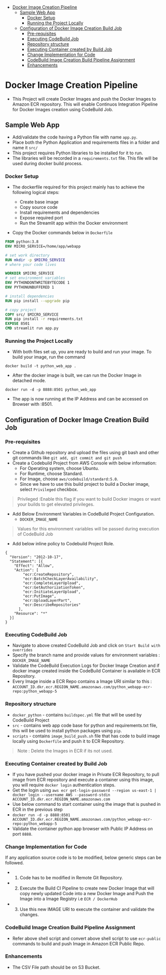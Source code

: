 - [Docker Image Creation Pipeline](#docker-image-creation-pipeline)
  - [Sample Web App](#sample-web-app)
    - [Docker Setup](#docker-setup)
    - [Running the Project Locally](#running-the-project-locally)
  - [Configuration of Docker Image Creation Build Job](#configuration-of-docker-image-creation-build-job)
    - [Pre-requisites](#pre-requisites)
    - [Executing CodeBuild Job](#executing-codebuild-job)
    - [Repository structure](#repository-structure)
    - [Executing Container created by Build Job](#executing-container-created-by-build-job)
    - [Change Implementation for Code](#change-implementation-for-code)
    - [CodeBuild Image Creation Build Pipeline Assignment](#codebuild-image-creation-build-pipeline-assignment)
    - [Enhancements](#enhancements)
# Docker Image Creation Pipeline
- This Project will create Docker Images and push the Docker Images to Amazon ECR repository. This will enable Continuos Integration Pipeline for Docker Images creation using CodeBuild Job.

## Sample Web App
- Add/validate the code having a Python file with name `app.py`.
- Place both the Python Application and requirements files in a folder and name it `src/`
- This project requires Python libraries to be installed for it to run.
- The libraries will be recorded in a `requirements.txt` file. This file will be used during docker build process.

### Docker Setup
- The dockerfile required for this project mainly has to achieve the following logical steps:
  - Create base image
  - Copy source code
  - Install requirements and dependencies
  - Expose required port
  - Run the Streamlit app within the Docker environment

- Copy the Docker commands below in `Dockerfile`
```Dockerfile
FROM python:3.8
ENV MICRO_SERVICE=/home/app/webapp

# set work directory
RUN mkdir -p $MICRO_SERVICE
# where your code lives

WORKDIR $MICRO_SERVICE
# set environment variables
ENV PYTHONDONTWRITEBYTECODE 1
ENV PYTHONUNBUFFERED 1

# install dependencies
RUN pip install --upgrade pip

# copy project
COPY src/ $MICRO_SERVICE
RUN pip install -r requirements.txt
EXPOSE 8501
CMD streamlit run app.py
```

### Running the Project Locally
- With both files set up, you are ready to build and run your image. To build your image, run the command
```
docker build -t python_web_app .
```
- After the docker image is built, we can run the Docker Image in detached mode.
```
docker run -d -p 8888:8501 python_web_app
```
- The app is now running at the IP Address and can be accessed on Browser with <IP>:8501.

## Configuration of Docker Image Creation Build Job
### Pre-requisites
- Create a Github repository and upload the files using git bash and other git commands like `git add, git commit and git push`
- Create a Codebuild Project from AWS Console with below information:
    - For Operating system, choose Ubuntu.
    - For Runtime, choose Standard.
    - For Image, choose `aws/codebuild/standard:5.0`.
    - Since we have to use this build project to build a Docker image, select `Privileged` checkbox.

>Privileged :Enable this flag if you want to build Docker images or want your builds to get elevated privileges.

- Add Below Environment Variables in CodeBuild Project Configuration.
  - `DOCKER_IMAGE_NAME`

>Values for this environment variables will be passed during execution of CodeBuild Job

- Add below inline policy to Codebuild Project Role.
```
{
  "Version": "2012-10-17",
  "Statement": [{
    "Effect": "Allow",
    "Action": [
        "ecr:CreateRepository",
        "ecr:BatchCheckLayerAvailability",
        "ecr:CompleteLayerUpload",
        "ecr:GetAuthorizationToken",
        "ecr:InitiateLayerUpload",
        "ecr:PutImage",
        "ecr:UploadLayerPart",
        "ecr:DescribeRepositories"
      ],
    "Resource": "*"
  }]
}
```
### Executing CodeBuild Job
- Navigate to above created CodeBuild Job and click on `Start Build with overrides`
- Specify the branch name and provide values for environment variables : `DOCKER_IMAGE_NAME`
- Validate the CodeBuild Execution Logs for Docker Image Creation and if docker image created inside the CodeBuild Container is available in ECR Repository.
- Every Image inside a ECR Repo contains a Image URI similar to this : `ACCOUNT_ID.dkr.ecr.REGION_NAME.amazonaws.com/python_webapp-ecr-repo:python_webapp-5`

### Repository structure
 - `docker_python` - contains `buildspec.yml` file that will be used by CodeBuild Project
- `src` - contains web app code base for python and requirements.txt file, this will be used to install python packages using `pip`.
- `scripts` - contains `image_build_push.sh` file that has code to build image locally using `Dockerfile` and push it to ECR Repository.

>Note : Delete the Images in ECR if its not used.

### Executing Container created by Build Job
- If you have pushed your docker image in Private ECR Repository, to pull image from ECR repository and execute a container using this image, you will require `docker login` authentication steps.
- Get the login using `aws ecr get-login-password --region us-east-1 | docker login --username AWS --password-stdin ACCOUNT_ID.dkr.ecr.REGION_NAME.amazonaws.com`
- Use below command to start container using the image that is pushed in ECR in the previous step
- `docker run -d -p 8888:8501 ACCOUNT_ID.dkr.ecr.REGION_NAME.amazonaws.com/python_webapp-ecr-repo:python_webapp-5`
- Validate the container python app browser with Public IP Address on port `8888`.

### Change Implementation for Code
If any application source code is to be modified, below generic steps can be followed.
- 1. Code has to be modified in Remote Git Repository.
- 2. Execute the Build CI Pipeline to create new Docker Image that will copy newly updated Code into a new Docker Image and Push the Image into a Image Registry i.e `ECR / DockerHub`
- 3. Use this new IMAGE URI to execute the container and validate the changes.

### CodeBuild Image Creation Build Pipeline Assignment
- Refer above shell script and convert above shell script to use `ecr-public` commands to build and push Image in Amazon ECR Public Repo.

### Enhancements
- The CSV File path should be on S3 Bucket.